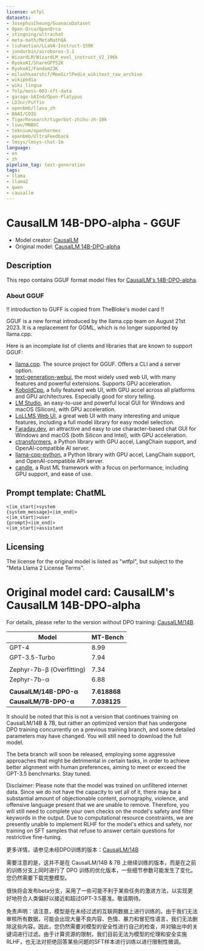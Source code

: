```yaml
---
license: wtfpl
datasets:
- JosephusCheung/GuanacoDataset
- Open-Orca/OpenOrca
- stingning/ultrachat
- meta-math/MetaMathQA
- liuhaotian/LLaVA-Instruct-150K
- jondurbin/airoboros-3.1
- WizardLM/WizardLM_evol_instruct_V2_196k
- RyokoAI/ShareGPT52K
- RyokoAI/Fandom23K
- milashkaarshif/MoeGirlPedia_wikitext_raw_archive
- wikipedia
- wiki_lingua
- fnlp/moss-003-sft-data
- garage-bAInd/Open-Platypus
- LDJnr/Puffin
- openbmb/llava_zh
- BAAI/COIG
- TigerResearch/tigerbot-zhihu-zh-10k
- liwu/MNBVC
- teknium/openhermes
- openbmb/UltraFeedback
- lmsys/lmsys-chat-1m
language:
- en
- zh
pipeline_tag: text-generation
tags:
- llama
- llama2
- qwen
- causallm
---
```


# CausalLM 14B-DPO-alpha - GGUF
- Model creator: [CausalLM](https://huggingface.co/CausalLM)
- Original model: [CausalLM 14B-DPO-alpha](https://huggingface.co/CausalLM/14B-DPO-alpha)

<!-- description start -->
## Description

This repo contains GGUF format model files for [CausalLM's 14B-DPO-alpha](https://huggingface.co/CausalLM/14B-DPO-alpha).

<!-- description end -->
<!-- README_GGUF.md-about-gguf start -->
### About GGUF

!! introduction to GUFF is copied from TheBloke's model card !!

GGUF is a new format introduced by the llama.cpp team on August 21st 2023. It is a replacement for GGML, which is no longer supported by llama.cpp.

Here is an incomplate list of clients and libraries that are known to support GGUF:

* [llama.cpp](https://github.com/ggerganov/llama.cpp). The source project for GGUF. Offers a CLI and a server option.
* [text-generation-webui](https://github.com/oobabooga/text-generation-webui), the most widely used web UI, with many features and powerful extensions. Supports GPU acceleration.
* [KoboldCpp](https://github.com/LostRuins/koboldcpp), a fully featured web UI, with GPU accel across all platforms and GPU architectures. Especially good for story telling.
* [LM Studio](https://lmstudio.ai/), an easy-to-use and powerful local GUI for Windows and macOS (Silicon), with GPU acceleration.
* [LoLLMS Web UI](https://github.com/ParisNeo/lollms-webui), a great web UI with many interesting and unique features, including a full model library for easy model selection.
* [Faraday.dev](https://faraday.dev/), an attractive and easy to use character-based chat GUI for Windows and macOS (both Silicon and Intel), with GPU acceleration.
* [ctransformers](https://github.com/marella/ctransformers), a Python library with GPU accel, LangChain support, and OpenAI-compatible AI server.
* [llama-cpp-python](https://github.com/abetlen/llama-cpp-python), a Python library with GPU accel, LangChain support, and OpenAI-compatible API server.
* [candle](https://github.com/huggingface/candle), a Rust ML framework with a focus on performance, including GPU support, and ease of use.

<!-- README_GGUF.md-about-gguf end -->

<!-- prompt-template start -->
## Prompt template: ChatML

```
<|im_start|>system
{system_message}<|im_end|>
<|im_start|>user
{prompt}<|im_end|>
<|im_start|>assistant

```
<!-- prompt-template end -->

<!-- licensing start -->
## Licensing

The license for the original model is listed as "wtfpl", but subject to the "Meta Llama 2 License Terms".

<!-- licensing end -->

<!-- original-model-card start -->
# Original model card: CausalLM's CausalLM 14B-DPO-alpha

For details, please refer to the version without DPO training: [CausalLM/14B](https://huggingface.co/CausalLM/14B).

| Model                     | MT-Bench     |
| ------------------------- | ------------ |
| GPT-4                     | 8.99         |
| GPT-3.5-Turbo             | 7.94         |
|                           |              |
| Zephyr-7b-β (Overfitting) | 7.34         |
| Zephyr-7b-α               | 6.88         |
|                           |              |
| **CausalLM/14B-DPO-α**    | **7.618868** |
| **CausalLM/7B-DPO-α**     | **7.038125** |

It should be noted that this is not a version that continues training on CausalLM/14B & 7B, but rather an optimized version that has undergone DPO training concurrently on a previous training branch, and some detailed parameters may have changed. You will still need to download the full model.

The beta branch will soon be released, employing some aggressive approaches that might be detrimental in certain tasks, in order to achieve better alignment with human preferences, aiming to meet or exceed the GPT-3.5 benchmarks. Stay tuned.

Disclaimer: Please note that the model was trained on unfiltered internet data. Since we do not have the capacity to vet all of it, there may be a substantial amount of objectionable content, pornography, violence, and offensive language present that we are unable to remove. Therefore, you will still need to complete your own checks on the model's safety and filter keywords in the output. Due to computational resource constraints, we are presently unable to implement RLHF for the model's ethics and safety, nor training on SFT samples that refuse to answer certain questions for restrictive fine-tuning.

更多详情，请参见未经DPO训练的版本：[CausalLM/14B](https://huggingface.co/CausalLM/14B)

需要注意的是，这并不是在 CausalLM/14B & 7B 上继续训练的版本，而是在之前的训练分支上同时进行了 DPO 训练的优化版本，一些细节参数可能发生了变化。 您仍然需要下载完整模型。

很快将会发布beta分支，采用了一些可能不利于某些任务的激进方法，以实现更好地符合人类偏好以接近和超过GPT-3.5基准。敬请期待。

免责声明：请注意，模型是在未经过滤的互联网数据上进行训练的。由于我们无法审核所有数据，可能会出现大量不良内容、色情、暴力和冒犯性语言，我们无法删除这些内容。因此，您仍然需要对模型的安全性进行自己的检查，并对输出中的关键词进行过滤。由于计算资源的限制，我们目前无法为模型的伦理和安全实施RLHF，也无法对拒绝回答某些问题的SFT样本进行训练以进行限制性微调。

<!-- original-model-card end -->
